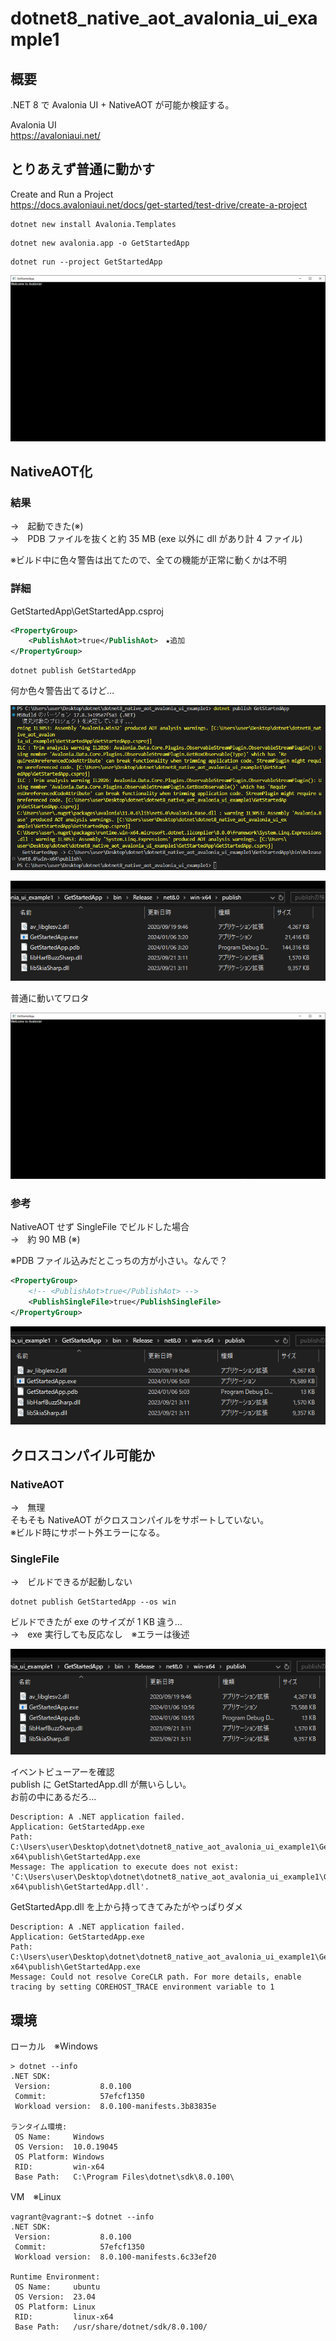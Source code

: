 # dotnet8_native_aot_avalonia_ui_example1

## 概要

.NET 8 で Avalonia UI + NativeAOT が可能か検証する。  

Avalonia UI  
https://avaloniaui.net/  

## とりあえず普通に動かす

Create and Run a Project  
https://docs.avaloniaui.net/docs/get-started/test-drive/create-a-project

```
dotnet new install Avalonia.Templates
```

```
dotnet new avalonia.app -o GetStartedApp
```

```
dotnet run --project GetStartedApp
```

![実行結果イメージ](doc/image/2024-01-06-03-13-51.png)

## NativeAOT化

### 結果  
→　起動できた(※)  
→　PDB ファイルを抜くと約 35 MB (exe 以外に dll があり計 4 ファイル) 

※ビルド中に色々警告は出てたので、全ての機能が正常に動くかは不明

### 詳細

GetStartedApp\GetStartedApp.csproj
```xml
<PropertyGroup>
    <PublishAot>true</PublishAot>　★追加
</PropertyGroup>
```

```
dotnet publish GetStartedApp
```
何か色々警告出てるけど…

![](doc/image/2024-01-06-03-23-52.png)

![](doc/image/2024-01-06-03-25-24.png)

普通に動いてワロタ

![](doc/image/2024-01-06-03-26-28.png)

### 参考

NativeAOT せず SingleFile でビルドした場合  
→　約 90 MB (※)

※PDB ファイル込みだとこっちの方が小さい。なんで？

```xml
<PropertyGroup>
    <!-- <PublishAot>true</PublishAot> -->
    <PublishSingleFile>true</PublishSingleFile>
</PropertyGroup>
```

![](doc/image/2024-01-06-05-04-57.png)

## クロスコンパイル可能か

### NativeAOT

→　無理  
そもそも NativeAOT がクロスコンパイルをサポートしていない。  
※ビルド時にサポート外エラーになる。

### SingleFile 

→　ビルドできるが起動しない

```
dotnet publish GetStartedApp --os win
```

ビルドできたが exe のサイズが 1 KB 違う…  
→　exe 実行しても反応なし　※エラーは後述

![](doc/image/2024-01-06-10-57-05.png)

イベントビューアーを確認  
publish に GetStartedApp.dll が無いらしい。  
お前の中にあるだろ...

```
Description: A .NET application failed.
Application: GetStartedApp.exe
Path: C:\Users\user\Desktop\dotnet\dotnet8_native_aot_avalonia_ui_example1\GetStartedApp\bin\Release\net8.0\win-x64\publish\GetStartedApp.exe
Message: The application to execute does not exist: 'C:\Users\user\Desktop\dotnet\dotnet8_native_aot_avalonia_ui_example1\GetStartedApp\bin\Release\net8.0\win-x64\publish\GetStartedApp.dll'.
```

GetStartedApp.dll を上から持ってきてみたがやっぱりダメ

```
Description: A .NET application failed.
Application: GetStartedApp.exe
Path: C:\Users\user\Desktop\dotnet\dotnet8_native_aot_avalonia_ui_example1\GetStartedApp\bin\Release\net8.0\win-x64\publish\GetStartedApp.exe
Message: Could not resolve CoreCLR path. For more details, enable tracing by setting COREHOST_TRACE environment variable to 1
```

## 環境

ローカル　※Windows
```
> dotnet --info
.NET SDK:
 Version:           8.0.100
 Commit:            57efcf1350
 Workload version:  8.0.100-manifests.3b83835e

ランタイム環境:
 OS Name:     Windows
 OS Version:  10.0.19045
 OS Platform: Windows
 RID:         win-x64
 Base Path:   C:\Program Files\dotnet\sdk\8.0.100\
```

VM　※Linux
```
vagrant@vagrant:~$ dotnet --info
.NET SDK:
 Version:           8.0.100
 Commit:            57efcf1350
 Workload version:  8.0.100-manifests.6c33ef20

Runtime Environment:
 OS Name:     ubuntu
 OS Version:  23.04
 OS Platform: Linux
 RID:         linux-x64
 Base Path:   /usr/share/dotnet/sdk/8.0.100/
```
